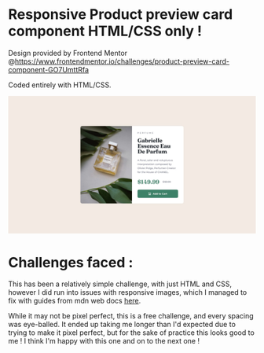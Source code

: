 # Responsive Product preview card component HTML/CSS only !

Design provided by Frontend Mentor @https://www.frontendmentor.io/challenges/product-preview-card-component-GO7UmttRfa

Coded entirely with HTML/CSS.


![DESIGN-IMG](design/desktop-design.jpg)

# Challenges faced :

This has been a relatively simple challenge, with just HTML and CSS, however I did run into issues with responsive images, which I managed to fix with guides from mdn web docs [here](https://developer.mozilla.org/en-US/docs/Learn/HTML/Multimedia_and_embedding/Responsive_images).

While it may not be pixel perfect, this is a free challenge, and every spacing was eye-balled. It ended up taking me longer than I'd expected due to trying to make it pixel perfect, but for the sake of practice this looks good to me ! I think I'm happy with this one and on to the next one ! 
